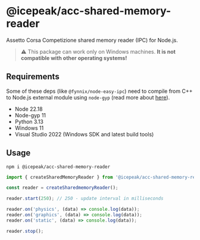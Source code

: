 # @icepeak/acc-shared-memory-reader

Assetto Corsa Competizione shared memory reader (IPC) for Node.js.

> ⚠️ This package can work only on Windows machines.
> **It is not compatible with other operating systems!**

## Requirements

Some of these deps (like `@fynnix/node-easy-ipc`) need to compile from C++ to Node.js external module using `node-gyp` (read more about [here](https://stackoverflow.com/questions/70315519/node-gyp-error-could-not-find-any-visual-studio-installation-to-use)).

* Node 22.18
* Node-gyp 11
* Python 3.13
* Windows 11
* Visual Studio 2022 (Windows SDK and latest build tools)

## Usage

```shell
npm i @icepeak/acc-shared-memory-reader
```

```ts
import { createSharedMemoryReader } from '@icepeak/acc-shared-memory-reader';

const reader = createSharedmemoryReader();

reader.start(250); // 250 - update interval in milliseconds

reader.on('physics', (data) => console.log(data));
reader.on('graphics', (data) => console.log(data)); 
reader.on('static', (data) => console.log(data));

reader.stop();
```
